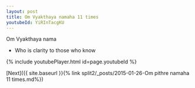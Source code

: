 ```yaml
---
layout: post
title: Om Vyakthaya namaha 11 times
youtubeId: YiRInTacgKU
---
```

 
 
Om Vyakthaya nama 
 
 -  Who is clarity to those who know 
 
  
 
  
 
 
 
 
 
 


{% include youtubePlayer.html id=page.youtubeId %}
 
[Next]({{ site.baseurl }}{% link  split2/_posts/2015-01-26-Om pithre namaha 11 times.md%})
 
